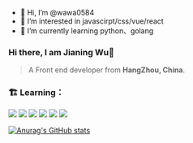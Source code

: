 - 👋 Hi, I’m @wawa0584
- 👀 I’m interested in javascirpt/css/vue/react
- 🌱 I’m currently learning python、golang

### Hi there, I am Jianing Wu👋

> A Front end developer from **HangZhou, China**.



### 🏗️ Learning：

<code><img src="https://img.shields.io/badge/typescript-%23007ACC.svg?style=for-the-badge&logo=typescript&logoColor=white"/></code>
<code><img src="https://img.shields.io/badge/react-%2320232a.svg?style=for-the-badge&logo=react&logoColor=%2361DAFB"/></code>
<code><img src="https://img.shields.io/badge/node.js-6DA55F?style=for-the-badge&logo=node.js&logoColor=white"/></code>
<code><img src="https://img.shields.io/badge/nestjs-%23E0234E.svg?style=for-the-badge&logo=nestjs&logoColor=white"/></code>
<code><img src="https://img.shields.io/badge/vuejs-%2335495e.svg?style=for-the-badge&logo=vuedotjs&logoColor=%234FC08D"/></code>
<code><img src="https://pic1.zhimg.com/v2-a4bd0e19fc987be19e1133fa61016226_1440w.jpg?source=172ae18b"/></code>





[![Anurag's GitHub stats](https://github-readme-stats.vercel.app/api?username=wawa0584&show_icons=true&theme=highcontrast)](https://github.com/anuraghazra/github-readme-stats)
<!---
wawa0584/wawa0584 is a ✨ special ✨ repository because its `README.md` (this file) appears on your GitHub profile.
You can click the Preview link to take a look at your changes.
--->
